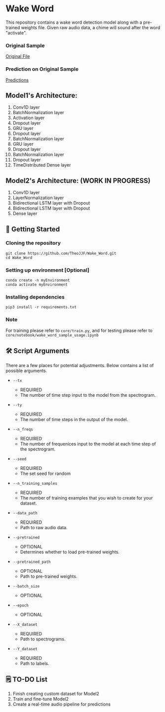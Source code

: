 # Wake Word

This repository contains a wake word detection model along with a pre-trained weights file. Given raw audio data, a chime will sound after the word "activate".

### Original Sample
[Original File](https://theojjf.github.io/Wake_Word/audio/1.wav)

### Prediction on Original Sample
[Predictions](https://theojjf.github.io/Wake_Word/audio/chime_output.wav)





## Model1's Architecture:

1. Conv1D layer
1. BatchNormalization layer
1. Activation layer
1. Dropout layer
1. GRU layer
1. Dropout layer
1. BatchNormalization layer
1. GRU layer
1. Dropout layer
1. BatchNormalization layer
1. Dropout layer
1. TimeDistributed Dense layer

## Model2's Architecture: (WORK IN PROGRESS)

1. Conv1D layer
1. LayerNormalization layer
1. Bidirectional LSTM layer with Dropout
1. Bidirectional LSTM layer with Dropout
1. Dense layer

## 🚀 Getting Started

### Cloning the repository

```
git clone https://github.com/TheoJJF/Wake_Word.git
cd Wake_Word
```

### Setting up environment [Optional] 

```
conda create -n myEnvironment
conda activate myEnvironment
```

### Installing dependencies

```
pip3 install -r requirements.txt
```

### Note
For training please refer to `core/train.py`, and for testing please refer to `core/notebook/wake_word_sample_usage.ipynb`

## 🛠️ Script Arguments
There are a few places for potential adjustments. Below contains a list of possible arguments. 

- `--tx`
    - REQUIRED
    - The number of time step input to the model from the spectrogram.

- `--ty`
    - REQUIRED
    - The number of time steps in the output of the model.

- `--n_freqs`
    - REQUIRED
    - The number of frequenices input to the model at each time step of the spectrogram.

- `--seed`
    - REQUIRED
    - The set seed for random

- `--n_training_samples`
    - REQUIRED
    - The number of training examples that you wish to create for your dataset.

- `--data_path`
    - REQUIRED
    - Path to raw audio data.

- `--pretrained`
    - OPTIONAL
    - Determines whether to load pre-trained weights.

- `--pretrained_path`
    - OPTIONAL
    - Path to pre-trained weights.

- `--batch_size`
    - OPTIONAL

- `--epoch`
    - OPTIONAL

- `--X_dataset`
    - REQUIRED
    - Path to spectrograms.

- `--Y_dataset`
    - REQUIRED
    - Path to labels.

## 🗒️ TO-DO List

1. Finish creating custom dataset for Model2
1. Train and fine-tune Model2
1. Create a real-time audio pipeline for predictions
